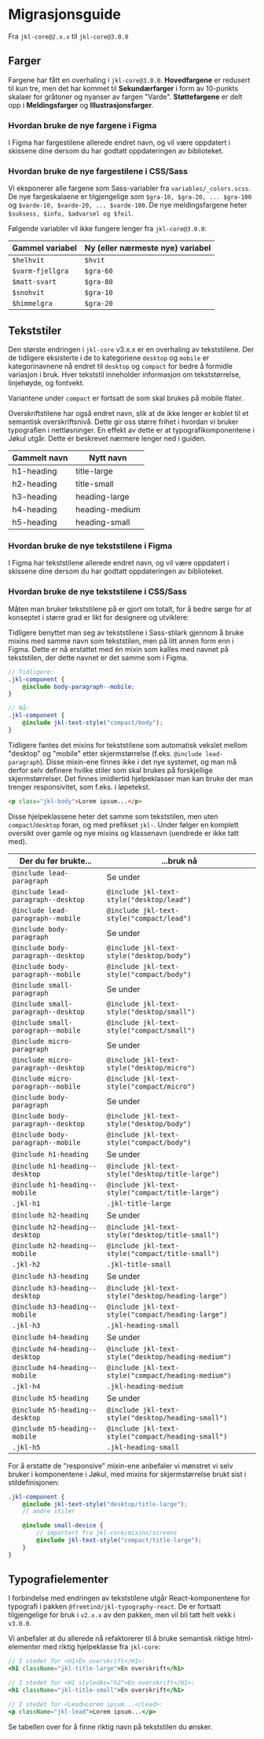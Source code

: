 # Migrasjonsguide

Fra `jkl-core@2.x.x` til `jkl-core@3.0.0`

## Farger

Fargene har fått en overhaling i `jkl-core@3.0.0`. **Hovedfargene** er redusert til kun tre, men det har kommet til **Sekundærfarger** i form av 10-punkts skalaer for gråtoner og nyanser av fargen "Varde". **Støttefargene** er delt opp i **Meldingsfarger** og **Illustrasjonsfarger**.

### Hvordan bruke de nye fargene i Figma

I Figma har fargestilene allerede endret navn, og vil være oppdatert i skissene dine dersom du har godtatt oppdateringen av biblioteket.

### Hvordan bruke de nye fargestilene i CSS/Sass

Vi eksponerer alle fargene som Sass-variabler fra `variables/_colors.scss`. De nye fargeskalaene er tilgjengelige som `$gra-10, $gra-20, ... $gra-100` og `$varde-10, $varde-20, ... $varde-100`. De nye meldingsfargene heter `$suksess, $info, $advarsel og $feil`.

Følgende variabler vil ikke fungere lenger fra `jkl-core@3.0.0`:

| Gammel variabel  | Ny (eller nærmeste nye) variabel |
| ---------------- | -------------------------------- |
| `$helhvit`       | `$hvit`                          |
| `$varm-fjellgra` | `$gra-60`                        |
| `$matt-svart`    | `$gra-80`                        |
| `$snohvit`       | `$gra-10`                        |
| `$himmelgra`     | `$gra-20`                        |

## Tekststiler

Den største endringen i `jkl-core` v3.x.x er en overhaling av tekststilene. Der de tidligere eksisterte i de to kategoriene `desktop` og `mobile` er kategorinavnene nå endret til `desktop` og `compact` for bedre å formidle variasjon i bruk. Hver tekststil inneholder informasjon om tekststørrelse, linjehøyde, og fontvekt.

Variantene under `compact` er fortsatt de som skal brukes på mobile flater.

Overskriftstilene har også endret navn, slik at de ikke lenger er koblet til et semantisk overskriftsnivå. Dette gir oss større frihet i hvordan vi bruker typografien i nettløsninger. En effekt av dette er at typografikomponentene i Jøkul utgår. Dette er beskrevet nærmere lenger ned i guiden.

| Gammelt navn | Nytt navn      |
| ------------ | -------------- |
| h1-heading   | title-large    |
| h2-heading   | title-small    |
| h3-heading   | heading-large  |
| h4-heading   | heading-medium |
| h5-heading   | heading-small  |

### Hvordan bruke de nye tekststilene i Figma

I Figma har tekststilene allerede endret navn, og vil være oppdatert i skissene dine dersom du har godtatt oppdateringen av biblioteket.

### Hvordan bruke de nye tekststilene i CSS/Sass

Måten man bruker tekststilene på er gjort om totalt, for å bedre sørge for at konseptet i større grad er likt for designere og utviklere:

Tidligere benyttet man seg av tekststilene i Sass-stilark gjennom å bruke mixins med samme navn som tekststilen, men på litt annen form enn i Figma. Dette er nå erstattet med én mixin som kalles med navnet på tekststilen, der dette navnet er det samme som i Figma.

```scss
// Tidligere:
.jkl-component {
    @include body-paragraph--mobile;
}

// Nå:
.jkl-component {
    @include jkl-text-style("compact/body");
}
```

Tidligere fantes det mixins for tekststilene som automatisk vekslet mellom "desktop" og "mobile" etter skjermstørrelse (f.eks. `@include lead-paragraph`). Disse mixin-ene finnes ikke i det nye systemet, og man må derfor selv definere hvilke stiler som skal brukes på forskjellige skjermstørrelser. Det finnes imidlertid hjelpeklasser man kan bruke der man trenger responsivitet, som f.eks. i løpetekst.

```html
<p class="jkl-body">Lorem ipsum...</p>
```

Disse hjelpeklassene heter det samme som tekststilen, men uten `compact`/`desktop` foran, og med prefikset `jkl-`. Under følger en komplett oversikt over gamle og nye mixins og klassenavn (uendrede er ikke tatt med).

| Der du før brukte...                | ...bruk nå                                          |
| ----------------------------------- | --------------------------------------------------- |
| `@include lead-paragraph`           | Se under                                            |
| `@include lead-paragraph--desktop`  | `@include jkl-text-style("desktop/lead")`           |
| `@include lead-paragraph--mobile`   | `@include jkl-text-style("compact/lead")`           |
| `@include body-paragraph`           | Se under                                            |
| `@include body-paragraph--desktop`  | `@include jkl-text-style("desktop/body")`           |
| `@include body-paragraph--mobile`   | `@include jkl-text-style("compact/body")`           |
| `@include small-paragraph`          | Se under                                            |
| `@include small-paragraph--desktop` | `@include jkl-text-style("desktop/small")`          |
| `@include small-paragraph--mobile`  | `@include jkl-text-style("compact/small")`          |
| `@include micro-paragraph`          | Se under                                            |
| `@include micro-paragraph--desktop` | `@include jkl-text-style("desktop/micro")`          |
| `@include micro-paragraph--mobile`  | `@include jkl-text-style("compact/micro")`          |
| `@include body-paragraph`           | Se under                                            |
| `@include body-paragraph--desktop`  | `@include jkl-text-style("desktop/body")`           |
| `@include body-paragraph--mobile`   | `@include jkl-text-style("compact/body")`           |
| `@include h1-heading`               | Se under                                            |
| `@include h1-heading--desktop`      | `@include jkl-text-style("desktop/title-large")`    |
| `@include h1-heading--mobile`       | `@include jkl-text-style("compact/title-large")`    |
| `.jkl-h1`                           | `.jkl-title-large`                                  |
| `@include h2-heading`               | Se under                                            |
| `@include h2-heading--desktop`      | `@include jkl-text-style("desktop/title-small")`    |
| `@include h2-heading--mobile`       | `@include jkl-text-style("compact/title-small")`    |
| `.jkl-h2`                           | `.jkl-title-small`                                  |
| `@include h3-heading`               | Se under                                            |
| `@include h3-heading--desktop`      | `@include jkl-text-style("desktop/heading-large")`  |
| `@include h3-heading--mobile`       | `@include jkl-text-style("compact/heading-large")`  |
| `.jkl-h3`                           | `.jkl-heading-small`                                |
| `@include h4-heading`               | Se under                                            |
| `@include h4-heading--desktop`      | `@include jkl-text-style("desktop/heading-medium")` |
| `@include h4-heading--mobile`       | `@include jkl-text-style("compact/heading-medium")` |
| `.jkl-h4`                           | `.jkl-heading-medium`                               |
| `@include h5-heading`               | Se under                                            |
| `@include h5-heading--desktop`      | `@include jkl-text-style("desktop/heading-small")`  |
| `@include h5-heading--mobile`       | `@include jkl-text-style("compact/heading-small")`  |
| `.jkl-h5`                           | `.jkl-heading-small`                                |

For å erstatte de "responsive" mixin-ene anbefaler vi mønstret vi selv bruker i komponentene i Jøkul, med mixins for skjermstørrelse brukt sist i stildefinisjonen:

```scss
.jkl-component {
    @include jkl-text-style("desktop/title-large");
    // andre stiler

    @include small-device {
        // importert fra jkl-core/mixins/screens
        @include jkl-text-style("compact/title-large");
    }
}
```

## Typografielementer

I forbindelse med endringen av tekststilene utgår React-komponentene for typografi i pakken `@fremtind/jkl-typography-react`. De er fortsatt tilgjengelige for bruk i `v2.x.x` av den pakken, men vil bli tatt helt vekk i `v3.0.0`.

Vi anbefaler at du allerede nå refaktorerer til å bruke semantisk riktige html-elementer med riktig hjelpeklasse fra `jkl-core`:

```jsx
// I stedet for <H1>En overskrift</H1>:
<h1 className="jkl-title-large">En overskrift</h1>

// I stedet for <H1 styledAs="h2">En overskrift</H1>:
<h1 className="jkl-title-small">En overskrift</h1>

// I stedet for <Lead>Lorem ipsum...</Lead>:
<p className="jkl-lead">Lorem ipsum...</p>
```

Se tabellen over for å finne riktig navn på tekststilen du ønsker.
